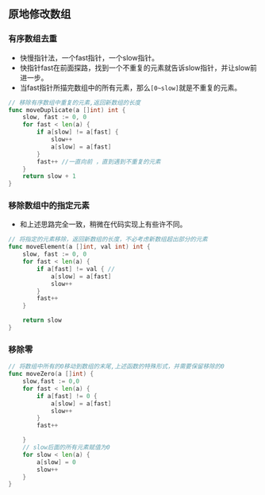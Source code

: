 ## 原地修改数组
### 有序数组去重
- 快慢指针法，一个fast指针，一个slow指针。
- 快指针fast在前面探路，找到一个不重复的元素就告诉slow指针，并让slow前进一步。
- 当fast指针所描完数组中的所有元素，那么`[0~slow]`就是不重复的元素。

```go
// 移除有序数组中重复的元素,返回新数组的长度
func moveDuplicate(a []int) int {
	slow, fast := 0, 0
	for fast < len(a) {
		if a[slow] != a[fast] {
			slow++
			a[slow] = a[fast]
		}
		fast++ //一直向前 ，直到遇到不重复的元素
	}
	return slow + 1
}
```

### 移除数组中的指定元素
- 和上述思路完全一致，稍微在代码实现上有些许不同。
```go
// 将指定的元素移除，返回新数组的长度，不必考虑新数组超出部分的元素
func moveElement(a []int, val int) int {
	slow, fast := 0, 0
	for fast < len(a) {
		if a[fast] != val { // 
			a[slow] = a[fast]
			slow++
		}
		fast++
	}

	return slow
}
```
### 移除零

```go
// 将数组中所有的0移动到数组的末尾,上述函数的特殊形式，并需要保留移除的0
func moveZero(a []int) {
	slow,fast := 0,0
	for fast < len(a) {
		if a[fast] != 0 {
			a[slow] = a[fast]
			slow++
		}
		fast++

	}
	// slow后面的所有元素赋值为0
	for slow < len(a) {
		a[slow] = 0
		slow++
	}
}
```

 